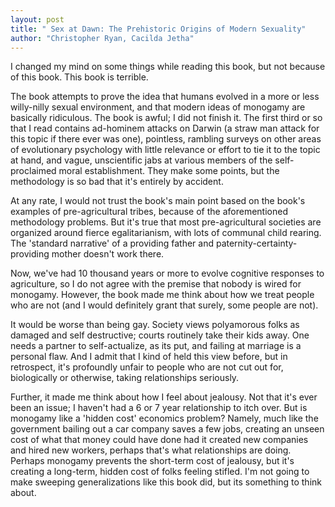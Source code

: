 ```yaml
---
layout: post
title: " Sex at Dawn: The Prehistoric Origins of Modern Sexuality"
author: "Christopher Ryan, Cacilda Jetha"
---
```

I changed my mind on some things while reading this book, but not because of this book.  This book is terrible.

The book attempts to prove the idea that humans evolved in a more or less willy-nilly sexual environment, and that modern ideas of monogamy are basically ridiculous.  The book is awful; I did not finish it.  The first third or so that I read contains ad-hominem attacks on Darwin (a straw man attack for this topic if there ever was one), pointless, rambling surveys on other areas of evolutionary psychology with little relevance or effort to tie it to the topic at hand, and vague, unscientific jabs at various members of the self-proclaimed moral establishment.  They make some points, but the methodology is so bad that it's entirely by accident.

At any rate, I would not trust the book's main point based on the book's examples of pre-agricultural tribes, because of the aforementioned methodology problems.  But it's true that most pre-agricultural societies are organized around fierce egalitarianism, with lots of communal child rearing.  The 'standard narrative' of a providing father and paternity-certainty-providing mother doesn't work there.

Now, we've had 10 thousand years or more to evolve cognitive responses to agriculture, so I do not agree with the premise that nobody is wired for monogamy.  However, the book made me think about how we treat people who are not (and I would definitely grant that surely, some people are not).

It would be worse than being gay.  Society views polyamorous folks as damaged and self destructive; courts routinely take their kids away.  One needs a partner to self-actualize, as its put, and failing at marriage is a personal flaw.  And I admit that I kind of held this view before, but in retrospect, it's profoundly unfair to people who are not cut out for, biologically or otherwise, taking relationships seriously.

Further, it made me think about how I feel about jealousy.  Not that it's ever been an issue; I haven't had a 6 or 7 year relationship to itch over.  But is monogamy like a 'hidden cost' economics problem?  Namely, much like the government bailing out a car company saves a few jobs, creating an unseen cost of what that money could have done had it created new companies and hired new workers, perhaps that's what relationships are doing.  Perhaps monogamy prevents the short-term cost of jealousy, but it's creating a long-term, hidden cost of folks feeling stifled.  I'm not going to make sweeping generalizations like this book did, but its something to think about.

